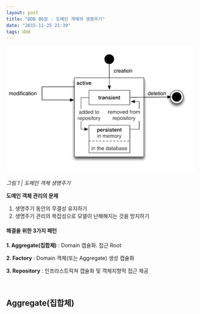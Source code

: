 ```yaml
---
layout: post
title: "DDD 06장 - 도메인 객체의 생명주기"
date: "2015-11-25 21:39"
tags: ddd
---
```


![도메인객체_라이프사이클](/images/2015/11/ddd-lifecycle.png)

*그림 1 | 도메인 객체 생명주기*

**도메인 객체 관리의 문제**

1. 생명주기 동안의 무결성 유지하기
2. 생명주기 관리의 복잡성으로 모델이 난해해지는 것을 방지하기

#### 해결을 위한 3가지 패턴

**1. Aggregate(집합체)** : Domain 캡슐화. 접근 Root

**2. Factory** : Domain 객체(또는 Aggregate) 생성 캡슐화

**3. Repository** : 인프라스트럭쳐 캡슐화 및 객체지향적 접근 제공

<br/>

## Aggregate(집합체)
